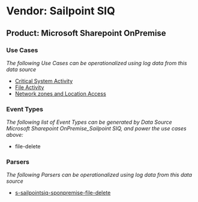 Vendor: Sailpoint SIQ
=====================
Product: Microsoft Sharepoint OnPremise
---------------------------------------

### Use Cases

_The following Use Cases can be operationalized using log data from this data source_

* [Critical System Activity](usecase_critical_system_activity.md)
* [File Activity](usecase_file_activity.md)
* [Network zones and Location Access](usecase_network_zones_and_location_access.md)


### Event Types

_The following list of Event Types can be generated by Data Source Microsoft Sharepoint OnPremise_Sailpoint SIQ, and power the use cases above:_

- file-delete


### Parsers

_The following Parsers can be operationalized using log data from this data source_

* [s-sailpointsiq-sponpremise-file-delete](parserContent_s-sailpointsiq-sponpremise-file-delete.md)
